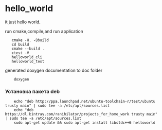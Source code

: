 # hello_world
it just hello world.

run cmake,compile,and run application
```shell
   cmake -H. -Bbuild
   cd build
   cmake --build .
   ctest -V
   helloworld_cli
   helloworld_test
```

generated doxygen documentation to doc folder
```shell
    doxygen
```

### Установка пакета deb
```shell
    echo "deb http://ppa.launchpad.net/ubuntu-toolchain-r/test/ubuntu trusty main" | sudo tee -a /etc/apt/sources.list
    echo "deb https://dl.bintray.com/ranihilator/projects_for_home_work trusty main" | sudo tee -a /etc/apt/sources.list
    sudo apt-get update && sudo apt-get install libstdc++6 helloworld
```
